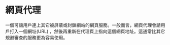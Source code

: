 [Title]: # (網頁代理)
[Order]: # (133)

# 網頁代理

一個可讓用戶連上其它被屏蔽或封鎖網站的網頁服務。一般而言，網頁代理會請用戶打入一個網址(URL) ，然後再重新在代理頁上指向這個網頁地址。這通常比其它規避審查的服務更為容易使用。